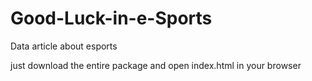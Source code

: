# Good-Luck-in-e-Sports
Data article about esports

just download the entire package and open index.html in your browser
